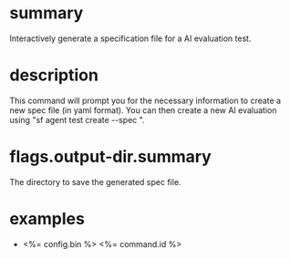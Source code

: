 # summary

Interactively generate a specification file for a AI evaluation test.

# description

This command will prompt you for the necessary information to create a new spec file (in yaml format). You can then create a new AI evaluation using "sf agent test create --spec <spec-file>".

# flags.output-dir.summary

The directory to save the generated spec file.

# examples

- <%= config.bin %> <%= command.id %>
